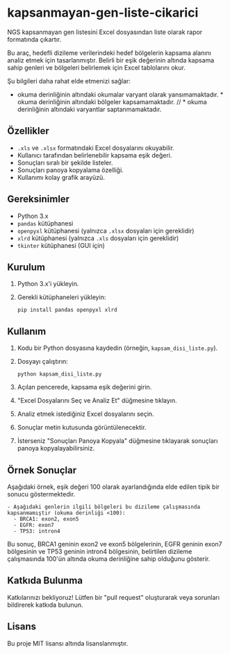 # kapsanmayan-gen-liste-cikarici
NGS kapsanmayan gen listesini Excel dosyasından liste olarak rapor formatında çıkartır.

Bu araç, hedefli dizileme verilerindeki hedef bölgelerin kapsama alanını analiz etmek için tasarlanmıştır. Belirli bir eşik değerinin altında kapsama sahip genleri ve bölgeleri belirlemek için Excel tablolarını okur.

Şu bilgileri daha rahat elde etmenizi sağlar:
* okuma derinliğinin altındaki okumalar varyant olarak yansımamaktadır. * okuma derinliğinin altındaki bölgeler kapsamamaktadır. // * okuma derinliğinin altındaki varyantlar saptanmamaktadır.

## Özellikler

*   `.xls` ve `.xlsx` formatındaki Excel dosyalarını okuyabilir.
*   Kullanıcı tarafından belirlenebilir kapsama eşik değeri.
*   Sonuçları sıralı bir şekilde listeler.
*   Sonuçları panoya kopyalama özelliği.
*   Kullanımı kolay grafik arayüzü.

## Gereksinimler

*   Python 3.x
*   `pandas` kütüphanesi
*   `openpyxl` kütüphanesi (yalnızca `.xlsx` dosyaları için gereklidir)
*   `xlrd` kütüphanesi (yalnızca `.xls` dosyaları için gereklidir)
*   `tkinter` kütüphanesi (GUI için)

## Kurulum

1.  Python 3.x'i yükleyin.
2.  Gerekli kütüphaneleri yükleyin:

    ```
    pip install pandas openpyxl xlrd
    ```

## Kullanım

1.  Kodu bir Python dosyasına kaydedin (örneğin, `kapsam_disi_liste.py`).
2.  Dosyayı çalıştırın:

    ```
    python kapsam_disi_liste.py
    ```

3.  Açılan pencerede, kapsama eşik değerini girin.
4.  "Excel Dosyalarını Seç ve Analiz Et" düğmesine tıklayın.
5.  Analiz etmek istediğiniz Excel dosyalarını seçin.
6.  Sonuçlar metin kutusunda görüntülenecektir.
7.  İsterseniz "Sonuçları Panoya Kopyala" düğmesine tıklayarak sonuçları panoya kopyalayabilirsiniz.

## Örnek Sonuçlar

Aşağıdaki örnek, eşik değeri 100 olarak ayarlandığında elde edilen tipik bir sonucu göstermektedir.

```
- Aşağıdaki genlerin ilgili bölgeleri bu dizileme çalışmasında kapsanmamıştır (okuma derinliği <100):
  - BRCA1: exon2, exon5
  - EGFR: exon7
  - TP53: intron4
```

Bu sonuç, BRCA1 geninin exon2 ve exon5 bölgelerinin, EGFR geninin exon7 bölgesinin ve TP53 geninin intron4 bölgesinin, belirtilen dizileme çalışmasında 100'ün altında okuma derinliğine sahip olduğunu gösterir.

## Katkıda Bulunma

Katkılarınızı bekliyoruz! Lütfen bir "pull request" oluşturarak veya sorunları bildirerek katkıda bulunun.

## Lisans

Bu proje MIT lisansı altında lisanslanmıştır.
```
